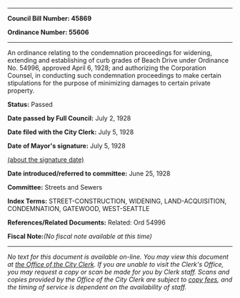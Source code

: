 

********

**Council Bill Number: 45869**
   
**Ordinance Number: 55606**
********

 An ordinance relating to the condemnation proceedings for widening, extending and establishing of curb grades of Beach Drive under Ordinance No. 54996, approved April 6, 1928; and authorizing the Corporation Counsel, in conducting such condemnation proceedings to make certain stipulations for the purpose of minimizing damages to certain private property.

**Status:** Passed
   
**Date passed by Full Council:** July 2, 1928
   
**Date filed with the City Clerk:** July 5, 1928
   
**Date of Mayor's signature:** July 5, 1928
   
[(about the signature date)](/~public/approvaldate.htm)
   
   
   
**Date introduced/referred to committee:** June 25, 1928
   
**Committee:** Streets and Sewers
   
   
**Index Terms:** STREET-CONSTRUCTION, WIDENING, LAND-ACQUISITION, CONDEMNATION, GATEWOOD, WEST-SEATTLE

**References/Related Documents:** Related: Ord 54996

**Fiscal Note:**_(No fiscal note available at this time)_
********

_No text for this document is available on-line. You may view this document at [the Office of the City Clerk](http://www.seattle.gov/leg/clerk/contactUs.htm). If you are unable to visit the Clerk's Office, you may request a copy or scan be made for you by Clerk staff. Scans and copies provided by the Office of the City Clerk are subject to [copy fees](http://clerk.seattle.gov/~public/clerkfees.htm), and the timing of service is dependent on the availability of staff._

